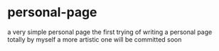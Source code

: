 # personal-page
a very simple personal page
the first trying of writing a personal page totally by myself
a more artistic one will be committed soon 

